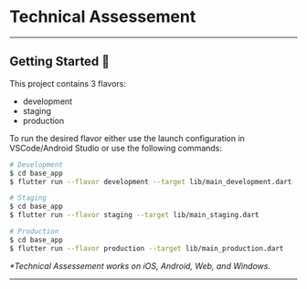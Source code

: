 # Technical Assessement

---

## Getting Started 🚀

This project contains 3 flavors:

- development
- staging
- production

To run the desired flavor either use the launch configuration in VSCode/Android Studio or use the following commands:


```sh
# Development
$ cd base_app
$ flutter run --flavor development --target lib/main_development.dart

# Staging
$ cd base_app
$ flutter run --flavor staging --target lib/main_staging.dart

# Production
$ cd base_app
$ flutter run --flavor production --target lib/main_production.dart
```

_\*Technical Assessement works on iOS, Android, Web, and Windows._

---